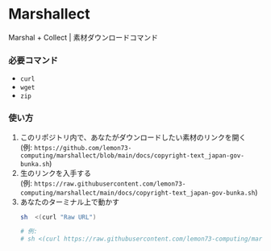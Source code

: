 # Marshallect

Marshal + Collect | 素材ダウンロードコマンド

### 必要コマンド

- `curl`
- `wget`
- `zip`

### 使い方

1. このリポジトリ内で、あなたがダウンロードしたい素材のリンクを開く  
(例: `https://github.com/lemon73-computing/marshallect/blob/main/docs/copyright-text_japan-gov-bunka.sh`)
1. 生のリンクを入手する  
(例: `https://raw.githubusercontent.com/lemon73-computing/marshallect/main/docs/copyright-text_japan-gov-bunka.sh`)
1. あなたのターミナル上で動かす
    ```bash
    sh  <(curl "Raw URL")

    # 例:
    # sh <(curl https://raw.githubusercontent.com/lemon73-computing/marshallect/main/docs/copyright-text_japan-gov-bunka.sh)
    ```
